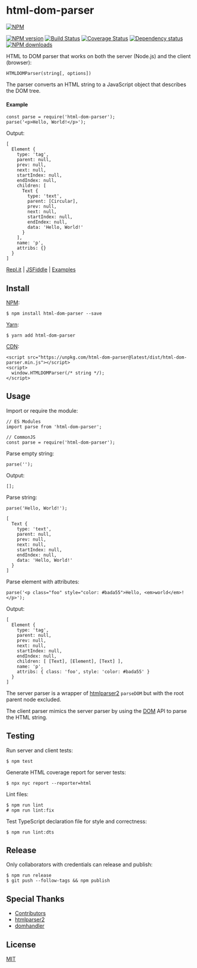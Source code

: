 html-dom-parser
===============

[![NPM](https://nodei.co/npm/html-dom-parser.png)](https://nodei.co/npm/html-dom-parser/)

[![NPM version](https://img.shields.io/npm/v/html-dom-parser.svg)](https://www.npmjs.com/package/html-dom-parser) [![Build Status](https://github.com/remarkablemark/html-dom-parser/workflows/build/badge.svg?branch=master)](https://github.com/remarkablemark/html-dom-parser/actions?query=workflow%3Abuild) [![Coverage Status](https://coveralls.io/repos/github/remarkablemark/html-dom-parser/badge.svg?branch=master)](https://coveralls.io/github/remarkablemark/html-dom-parser?branch=master) [![Dependency status](https://david-dm.org/remarkablemark/html-dom-parser.svg)](https://david-dm.org/remarkablemark/html-dom-parser) [![NPM downloads](https://img.shields.io/npm/dm/html-dom-parser.svg?style=flat-square)](https://www.npmjs.com/package/html-dom-parser)

HTML to DOM parser that works on both the server (Node.js) and the client (browser):

    HTMLDOMParser(string[, options])

The parser converts an HTML string to a JavaScript object that describes the DOM tree.

#### Example

    const parse = require('html-dom-parser');
    parse('<p>Hello, World!</p>');

Output:

    [
      Element {
        type: 'tag',
        parent: null,
        prev: null,
        next: null,
        startIndex: null,
        endIndex: null,
        children: [
          Text {
            type: 'text',
            parent: [Circular],
            prev: null,
            next: null,
            startIndex: null,
            endIndex: null,
            data: 'Hello, World!'
          }
        ],
        name: 'p',
        attribs: {}
      }
    ]

[Repl.it](https://repl.it/@remarkablemark/html-dom-parser) | [JSFiddle](https://jsfiddle.net/remarkablemark/ff9yg1yz/) | [Examples](https://github.com/remarkablemark/html-dom-parser/tree/master/examples)

Install
-------

[NPM](https://www.npmjs.com/package/html-dom-parser):

    $ npm install html-dom-parser --save

[Yarn](https://yarnpkg.com/package/html-dom-parser):

    $ yarn add html-dom-parser

[CDN](https://unpkg.com/html-dom-parser/):

    <script src="https://unpkg.com/html-dom-parser@latest/dist/html-dom-parser.min.js"></script>
    <script>
      window.HTMLDOMParser(/* string */);
    </script>

Usage
-----

Import or require the module:

    // ES Modules
    import parse from 'html-dom-parser';

    // CommonJS
    const parse = require('html-dom-parser');

Parse empty string:

    parse('');

Output:

    [];

Parse string:

    parse('Hello, World!');

    [
      Text {
        type: 'text',
        parent: null,
        prev: null,
        next: null,
        startIndex: null,
        endIndex: null,
        data: 'Hello, World!'
      }
    ]

Parse element with attributes:

    parse('<p class="foo" style="color: #bada55">Hello, <em>world</em>!</p>');

Output:

    [
      Element {
        type: 'tag',
        parent: null,
        prev: null,
        next: null,
        startIndex: null,
        endIndex: null,
        children: [ [Text], [Element], [Text] ],
        name: 'p',
        attribs: { class: 'foo', style: 'color: #bada55' }
      }
    ]

The server parser is a wrapper of [htmlparser2](https://github.com/fb55/htmlparser2) `parseDOM` but with the root parent node excluded.

The client parser mimics the server parser by using the [DOM](https://developer.mozilla.org/docs/Web/API/Document_Object_Model/Introduction) API to parse the HTML string.

Testing
-------

Run server and client tests:

    $ npm test

Generate HTML coverage report for server tests:

    $ npx nyc report --reporter=html

Lint files:

    $ npm run lint
    # npm run lint:fix

Test TypeScript declaration file for style and correctness:

    $ npm run lint:dts

Release
-------

Only collaborators with credentials can release and publish:

    $ npm run release
    $ git push --follow-tags && npm publish

Special Thanks
--------------

-   [Contributors](https://github.com/remarkablemark/html-dom-parser/graphs/contributors)
-   [htmlparser2](https://github.com/fb55/htmlparser2)
-   [domhandler](https://github.com/fb55/domhandler)

License
-------

[MIT](https://github.com/remarkablemark/html-dom-parser/blob/master/LICENSE)
